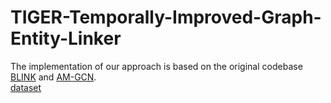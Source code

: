 # TIGER-Temporally-Improved-Graph-Entity-Linker

The implementation of our approach is based on the original codebase [BLINK](https://github.com/facebookresearch/BLINK) and [AM-GCN](https://github.com/zhumeiqiBUPT/AM-GCN).<br>
[dataset](https://1drv.ms/f/s!AmzUK1WRzg4AhZJ9vJy3UnTXVCIA_g?e=afU44h)
